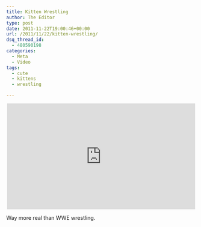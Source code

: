 ```yaml
---
title: Kitten Wrestling
author: The Editor
type: post
date: 2011-11-22T19:00:46+00:00
url: /2011/11/22/kitten-wrestling/
dsq_thread_id:
  - 480590198
categories:
  - Meta
  - Video
tags:
  - cute
  - kittens
  - wrestling

---
```

<span class="embed-youtube" style="text-align:center; display: block;"><iframe class='youtube-player' type='text/html' width='500' height='282' src='http://www.youtube.com/embed/Y9qKDwQYXFE?version=3&#038;rel=1&#038;fs=1&#038;autohide=2&#038;showsearch=0&#038;showinfo=1&#038;iv_load_policy=1&#038;wmode=transparent' allowfullscreen='true' style='border:0;'></iframe></span>

Way more real than WWE wrestling.